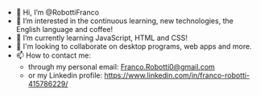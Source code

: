 - 👋 Hi, I’m @RobottiFranco
- 👀 I’m interested in the continuous learning, new technologies, the English language and coffee!
- 🌱 I’m currently learning JavaScript, HTML and CSS!
- 💞️ I'm looking to collaborate on desktop programs, web apps and more.
- 📫 How to contact me: 
    - through my personal email: Franco.Robotti0@gmail.com
    - or my Linkedin profile: https://www.linkedin.com/in/franco-robotti-415786229/

